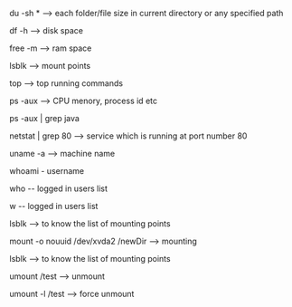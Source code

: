 
du -sh * --> each folder/file size in current directory or any specified path

df -h --> disk space

free -m --> ram space

lsblk --> mount points

top --> top running commands

ps -aux --> CPU menory, process id etc

ps -aux | grep java

netstat | grep 80 --> service which is running at port number 80

uname -a --> machine name

whoami - username

who -- logged in users list

w -- logged in users list

lsblk --> to know the list of mounting points

mount -o nouuid /dev/xvda2 /newDir --> mounting

lsblk --> to know the list of mounting points

umount /test --> unmount

umount -l /test --> force unmount
